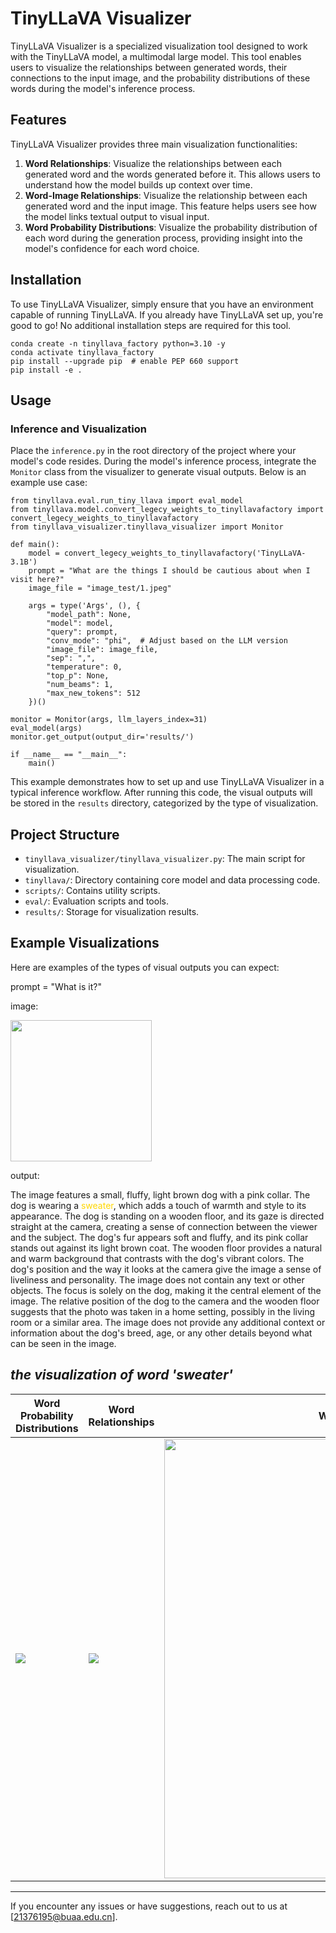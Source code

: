 # TinyLLaVA Visualizer

TinyLLaVA Visualizer is a specialized visualization tool designed to work with the TinyLLaVA model, a multimodal large model. This tool enables users to visualize the relationships between generated words, their connections to the input image, and the probability distributions of these words during the model's inference process.

## Features

TinyLLaVA Visualizer provides three main visualization functionalities:

1. **Word Relationships**: Visualize the relationships between each generated word and the words generated before it. This allows users to understand how the model builds up context over time.
2. **Word-Image Relationships**: Visualize the relationship between each generated word and the input image. This feature helps users see how the model links textual output to visual input.
3. **Word Probability Distributions**: Visualize the probability distribution of each word during the generation process, providing insight into the model's confidence for each word choice.

## Installation

To use TinyLLaVA Visualizer, simply ensure that you have an environment capable of running TinyLLaVA. If you already have TinyLLaVA set up, you're good to go! No additional installation steps are required for this tool.

```
conda create -n tinyllava_factory python=3.10 -y
conda activate tinyllava_factory
pip install --upgrade pip  # enable PEP 660 support
pip install -e .
```

## Usage

### Inference and Visualization

Place the `inference.py` in the root directory of the project where your model's code resides. During the model's inference process, integrate the `Monitor` class from the visualizer to generate visual outputs. Below is an example use case:

```
from tinyllava.eval.run_tiny_llava import eval_model
from tinyllava.model.convert_legecy_weights_to_tinyllavafactory import convert_legecy_weights_to_tinyllavafactory
from tinyllava_visualizer.tinyllava_visualizer import Monitor

def main():
    model = convert_legecy_weights_to_tinyllavafactory('TinyLLaVA-3.1B')
    prompt = "What are the things I should be cautious about when I visit here?"
    image_file = "image_test/1.jpeg"

    args = type('Args', (), {
        "model_path": None,
        "model": model,
        "query": prompt,
        "conv_mode": "phi",  # Adjust based on the LLM version
        "image_file": image_file,
        "sep": ",",
        "temperature": 0,
        "top_p": None,
        "num_beams": 1,
        "max_new_tokens": 512
    })()

monitor = Monitor(args, llm_layers_index=31)
eval_model(args)
monitor.get_output(output_dir='results/')

if __name__ == "__main__":
    main()
```

This example demonstrates how to set up and use TinyLLaVA Visualizer in a typical inference workflow. After running this code, the visual outputs will be stored in the `results` directory, categorized by the type of visualization. 

## Project Structure

- `tinyllava_visualizer/tinyllava_visualizer.py`: The main script for visualization.
- `tinyllava/`: Directory containing core model and data processing code.
- `scripts/`: Contains utility scripts.
- `eval/`: Evaluation scripts and tools.
- `results/`: Storage for visualization results.

## Example Visualizations

Here are examples of the types of visual outputs you can expect:

prompt = "What is it?"

image:

<img title="" src="https://raw.githubusercontent.com/lingcco/TinyLLaVA_Factory/tinyllava_visualizer/demo/demo_picture.webp" alt="" width="226">

output:

The image features a small, fluffy, light brown dog with a pink collar. The dog is wearing a <font color=Gold>sweater</font>, which adds a touch of warmth and style to its appearance. The dog is standing on a wooden floor, and its gaze is directed straight at the camera, creating a sense of connection between the viewer and the subject. The dog's fur appears soft and fluffy, and its pink collar stands out against its light brown coat. The wooden floor provides a natural and warm background that contrasts with the dog's vibrant colors. The dog's position and the way it looks at the camera give the image a sense of liveliness and personality. The image does not contain any text or other objects. The focus is solely on the dog, making it the central element of the image. The relative position of the dog to the camera and the wooden floor suggests that the photo was taken in a home setting, possibly in the living room or a similar area. The image does not provide any additional context or information about the dog's breed, age, or any other details beyond what can be seen in the image.

## *the visualization of word 'sweater'*

| Word Probability Distributions                                                                                                    | Word Relationships                                                                                                  | Word-Image Relationships                                                                                                                                     |
| --------------------------------------------------------------------------------------------------------------------------------- | ------------------------------------------------------------------------------------------------------------------- | ------------------------------------------------------------------------------------------------------------------------------------------------------------ |
| ![](https://raw.githubusercontent.com/lingcco/TinyLLaVA_Factory/tinyllava_visualizer/demo/Word%20Probability%20Distributions.png) | ![](https://raw.githubusercontent.com/lingcco/TinyLLaVA_Factory/tinyllava_visualizer/demo/Word%20Relationships.png) | <img src="https://raw.githubusercontent.com/lingcco/TinyLLaVA_Factory/tinyllava_visualizer/demo/Word-Image%20Relationships.png" title="" alt="" width="703"> |

---

If you encounter any issues or have suggestions, reach out to us at [21376195@buaa.edu.cn].
